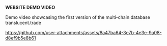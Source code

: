 **WEBSITE DEMO VIDEO**

Demo video showcasing the first version of the multi-chain database translucent.trade

https://github.com/user-attachments/assets/8a47ba64-3e7b-4e3e-9a08-d8ef9b5e8b61 

